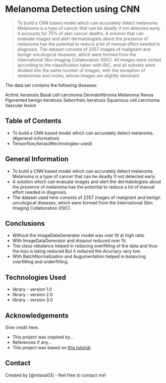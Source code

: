 # Melanoma Detection using CNN
>To build a CNN based model which can accurately detect melanoma. Melanoma is a type of cancer that can be deadly if not detected early. It accounts for 75% of skin cancer deaths. A solution that can evaluate images and alert dermatologists about the presence of melanoma has the potential to reduce a lot of manual effort needed in diagnosis.
The dataset consists of 2357 images of malignant and benign oncological diseases, which were formed from the International Skin Imaging Collaboration (ISIC). All images were sorted according to the classification taken with ISIC, and all subsets were divided into the same number of images, with the exception of melanomas and moles, whose images are slightly dominant.

The data set contains the following diseases:

Actinic keratosis
Basal cell carcinoma
Dermatofibroma
Melanoma
Nevus
Pigmented benign keratosis
Seborrheic keratosis
Squamous cell carcinoma
Vascular lesion


## Table of Contents
* To build a CNN based model which can accurately detect melanoma.(#general-information)
* Tensorflow,Keras(#technologies-used)


<!-- You can include any other section that is pertinent to your problem -->

## General Information
- To build a CNN based model which can accurately detect melanoma. Melanoma is a type of cancer that can be deadly if not detected early.
- A solution which can evaluate images and alert the dermatologists about the presence of melanoma has the potential to reduce a lot of manual effort needed in diagnosis.
- The dataset used here consists of 2357 images of malignant and benign oncological diseases, which were formed from the International Skin Imaging Collaboration (ISIC).

<!-- You don't have to answer all the questions - just the ones relevant to your project. -->

## Conclusions
- Without the ImageDataGenerator model was over fit at high ratio
- With ImageDataGenerator and dropout reduced over fit.
- The class rebalance helped in reducing overfititng of the data and thus the loss is being reduced But it reduced the Acurracy very low.
- With BatchNormalization and Augumentation helped in balancing overfitting and underfitting.

<!-- You don't have to answer all the questions - just the ones relevant to your project. -->


## Technologies Used
- library - version 1.0
- library - version 2.0
- library - version 3.0

<!-- As the libraries versions keep on changing, it is recommended to mention the version of library used in this project -->

## Acknowledgements
Give credit here.
- This project was inspired by...
- References if any...
- This project was based on [this tutorial](https://www.example.com).


## Contact
Created by [@nitasa03] - feel free to contact me!


<!-- Optional -->
<!-- ## License -->
<!-- This project is open source and available under the [... License](). -->

<!-- You don't have to include all sections - just the one's relevant to your project -->
